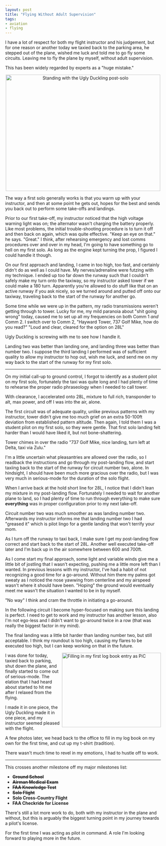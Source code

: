 ```yaml
---
layout: post
title: "Flying Without Adult Supervision"
tags:
- aviation
- flying
---
```


I have a lot of respect for both my flight instructor and his judgement, but
for one reason or another today we taxied back to the parking area, he stepped
out of the plane, wished me luck and told me to go fly some circuits. Leaving
me to fly the plane by myself, without adult supervision.

This has been widely regarded by experts as a "huge mistake."

<center><a href="http://www.flickr.com/photos/agentdero/9098837540/"
title="Standing with the Ugly Duckling post-solo by agentdero, on Flickr"><img
src="http://farm4.staticflickr.com/3713/9098837540_1ac4a2051e.jpg" width="500"
height="375" alt="Standing with the Ugly Duckling post-solo"></a></center>

The way a first solo generally works is that you warm up with your instructor,
and then at some point he gets out, hopes for the best and sends you back out to
perform some take-offs and landings.

Prior to our first take-off, my instructor noticed that the high voltage
warning light was on; the alternator wasn't charging the battery properly. Like
most problems, the initial trouble-shooting procedure is to turn it off and
then back on again, which was quite effective. "Keep an eye on that." he
says. "Great." I think, after rehearsing emergency and lost comms procedures over and over
in my head, I'm going to have something go to hell on my first solo. As long as
the engine kept turning the prop, I figured I could handle it though.


On our first approach and landing, I came in too high, too fast, and certainly
didn't do as well as I could have. My nerves/adrenaline were futzing with my
technique. I ended up too far down the runway such that I couldn't safely make my
turn onto the taxiway, so my instructor asked tower if we could make a
180 turn. Apparently you're allowed to do stuff like that on an active runway
if you ask nicely, so we turned around and putted off onto our taxiway,
traveling back to the start of the runway for another go.

Some time while we were up in the pattern, my radio transmissions weren't
getting through to tower. Lucky for me, my mild paranoia about "shit going
wrong" today, caused me to set up all my frequencies on both Comm 1 *and* Comm 2.
I switch over to Comm 2, "Hayward Tower, 737 Golf Mike, how do you read?"
"Loud and clear, cleared for the option on 28L"

Ugly Duckling is screwing with me to see how I handle it.

Landing two was better than landing one, and landing three was better than
number two. I suppose the third landing I performed was of sufficient quality
to allow my instructor to hop out, wish me luck, and send me on my way back to
the start of the runway for my first solo.

----

On my initial call-up to ground control, I forgot to identify as a student
pilot on my first solo, fortunately the taxi was quite long and I had plenty of
time to rehearse the proper radio phraseology when I needed to call tower.



With clearance, I accelerated onto 28L, mixture to full rich, transponder to
alt, max power, and off I was into the air, alone.

The first circuit was of adequate quality, unlike previous patterns with my
instructor, tower didn't give me too much grief on an extra 50-100ft deviation
from established pattern altitude. Then again, I told them I was a student
pilot on my first solo, so they were gentle. That first solo landing felt
harder than I would have liked it, but not bone-shattering.

Tower chimes in over the radio "737 Golf Mike, nice landing, turn left at
Delta, taxi via Zulu."

I'm a little uncertain what pleasantries are allowed over the radio, so I
readback the instructions and go through my post-landing flow, and start
taxiing back to the start of the runway for circuit number two, alone. In
hindsight, I should have been much more gracious over the radio, but I was very
much in serious-mode for the duration of the solo flight.

When I arrive back at the hold short line for 28L, I notice that I didn't lean
my mixture in my post-landing flow. Fortunately I needed to wait for another
plane to land, so I had plenty of time to run through everything to make sure
**everything** was in proper configuration prior to my next take-off.



Circuit number two was much smoother as was landing number two. Afterwards my
instructor informs me that landing number two I had "greased it" which is pilot
lingo for a gentle landing that won't terrify your mom.


As I turn off the runway to taxi back, I make sure I get my post-landing flow
correct and start back to the start of 28L. Another well executed take-off
later and I'm back up in the air somewhere between 600 and 700ft.

As I come start my final approach, some light and variable winds give me a
little bit of jostling that I wasn't expecting, pushing me a little more left
than I wanted. In previous lessons with my instructor, I've had a habit of not
recognizing a good time for a go-around. Without him there my palms got sweaty
as I noticed the nose yawwing from centerline and my airspeed wasn't where it
should have been. "Hoping" the ground would eventually meet me wasn't the
situation I wanted to be in by myself.

"No way" I think and cram the throttle in initiating a go-around.


In the following circuit I become hyper-focused on making sure this landing is
perfect. I need to get to work and my instructor has another lesson, also I'm
not ego-less and I didn't want to go-around twice in a row (that was really the
biggest factor in my mind).


The final landing was a little bit harder than landing number two, but still
acceptable. I think my roundout is too high, causing my flares to be executed
too high, but I can keep working on that in the future.

<a href="http://www.flickr.com/photos/agentdero/9098837406/" title="Filling in
my first log book entry as PiC"><img
src="http://farm8.staticflickr.com/7305/9098837406_3a1947dc34_n.jpg"
width="320" height="240" alt="Filling in my first log book entry as PiC" align="right"></a>


I was done for today, taxied back to parking, shut down the plane, and finally
started to come out of serious-mode. The elation that I had heard about started
to hit me after I relaxed from the flying.

I made it in one piece, the Ugly Duckling made it in one piece, and my
instructor seemed pleased with the flight.

A few photos later, we head back to the office to fill in my log book on my own
for the first time, and cut up my t-shirt (tradition).


There wasn't much time to revel in my emotions, I had to hustle off to work.


----

This crosses another milestone off my major milestones list:

<ul>
 <li><strong><strike>Ground School</strike></strong></li>
 <li><strong><strike>Airman Medical Exam</strike></strong></li>
 <li><strong><strike>FAA Knowledge Test</strike></strong></li>
 <li><strong><strike>Solo Flight</strike></strong></li>
 <li><strong>Solo Cross-Country Flight</strong></li>
 <li><strong>FAA Checkride for License</strong></li>
</ul>


There's still a lot more work to do, both with my instructor in the plane and
without, but this is arguably the biggest turning point in my journey towards a
pilot's license.

For the first time I was acting as pilot in command. A role I'm looking forward
to playing more in the future.



